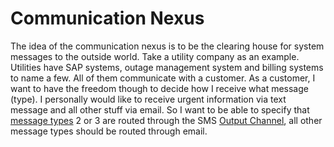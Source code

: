 # Communication Nexus

The idea of the communication nexus is to be the clearing house for system messages to the outside world. Take a utility company as an example. Utilities have SAP systems, outage management system and billing systems to name a few. All of them communicate with a customer. As a customer, I want to have the freedom though to decide how I receive what message (type). I personally would like to receive urgent information via text message and all other stuff via email. So I want to be able to specify that [message types](./db/data/md.MessageTypes.csv) 2 or 3 are routed through the SMS [Output Channel](./db/data/md.OutputChannels.csv), all other message types should be routed through email. 
